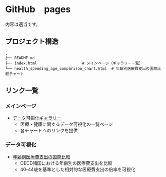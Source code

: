 # GitHub　pages　
内容は適当です。

## プロジェクト構造

```
.
├── README.md
├── index.html                    # メインページ（ギャラリー一覧）
└── health_spending_age_comparison_chart.html  # 年齢別医療費支出の国際比較チャート
```

## リンク一覧

### メインページ
- [データ可視化ギャラリー](index.html)
  - 医療・健康に関するデータ可視化の一覧ページ
  - 各チャートへのリンクを提供

### データ可視化
- [年齢別医療費支出の国際比較](health_spending_age_comparison_chart.html)
  - OECD諸国における年齢別の医療費支出を比較
  - 40-44歳を基準とした相対的な医療費支出の倍率を可視化 